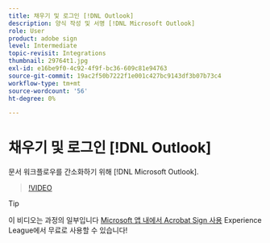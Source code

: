```yaml
---
title: 채우기 및 로그인 [!DNL Outlook]
description: 양식 작성 및 서명 [!DNL Microsoft Outlook]
role: User
product: adobe sign
level: Intermediate
topic-revisit: Integrations
thumbnail: 29764t1.jpg
exl-id: e16be9f0-4c92-4f9f-bc36-609c81e94763
source-git-commit: 19ac2f50b7222f1e001c427bc9143df3b07b73c4
workflow-type: tm+mt
source-wordcount: '56'
ht-degree: 0%

---
```


# 채우기 및 로그인 [!DNL Outlook]

문서 워크플로우를 간소화하기 위해 [!DNL Microsoft Outlook].

>[!VIDEO](https://video.tv.adobe.com/v/344947?hidetitle=true)

>[!TIP]
>
>이 비디오는 과정의 일부입니다 [Microsoft 앱 내에서 Acrobat Sign 사용](https://experienceleague.adobe.com/?recommended=Sign-U-1-2020.2) Experience League에서 무료로 사용할 수 있습니다!
